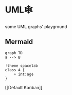 # UML🕸️

some UML graphs' playground

## Mermaid

```mermaid
graph TD
a --> B
```

```plantuml
!theme spacelab
class A {
    + int:age
}
```

[[Default Kanban]]
